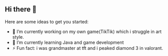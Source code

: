 ## Hi there 👋



Here are some ideas to get you started:

- 🔭 I’m currently working on my own game(TikTik) which i struggle in art style.
- 🌱 I’m currently learning Java and game development
- ⚡ Fun fact: i was grandmaster at tft and i peaked diamond 3 in valorant.
